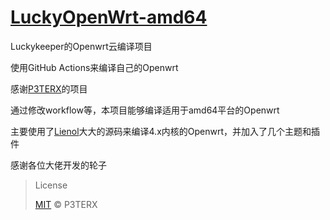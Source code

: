 # [LuckyOpenWrt-amd64](https://github.com/luckykeeper/LuckyOpenWrt-amd64)

Luckykeeper的Openwrt云编译项目

使用GitHub Actions来编译自己的Openwrt

感谢[P3TERX](https://github.com/P3TERX/Actions-OpenWrt)的项目

通过修改workflow等，本项目能够编译适用于amd64平台的Openwrt

主要使用了[Lienol](https://github.com/Lienol/openwrt)大大的源码来编译4.x内核的Openwrt，并加入了几个主题和插件

感谢各位大佬开发的轮子

> License
>
> [MIT](https://github.com/P3TERX/Actions-OpenWrt/blob/main/LICENSE) © P3TERX

